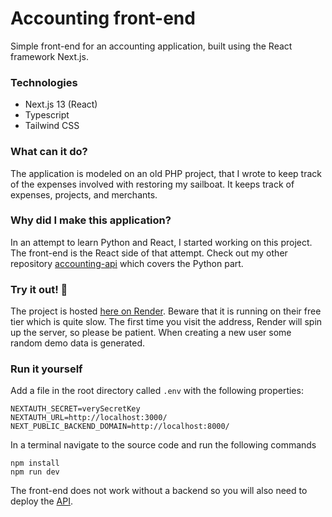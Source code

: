 # Accounting front-end
Simple front-end for an accounting application, built using the React framework Next.js.

### Technologies
- Next.js 13 (React)
- Typescript
- Tailwind CSS

### What can it do?
The application is modeled on an old PHP project, that I wrote to keep track of the expenses involved with restoring my sailboat. It keeps track of expenses, projects, and merchants.

### Why did I make this application?
In an attempt to learn Python and React, I started working on this project. The front-end is the React side of that attempt. Check out my other repository [accounting-api](https://github.com/FrederikNorlyk/accounting-api) which covers the Python part.

### Try it out! 🚀
The project is hosted [here on Render](https://accounting-react-frontend.onrender.com/). Beware that it is running on their free tier which is quite slow. The first time you visit the address, Render will spin up the server, so please be patient. When creating a new user some random demo data is generated.

### Run it yourself ###
Add a file in the root directory called <code>.env</code> with the following properties:
```
NEXTAUTH_SECRET=verySecretKey
NEXTAUTH_URL=http://localhost:3000/
NEXT_PUBLIC_BACKEND_DOMAIN=http://localhost:8000/
```

In a terminal navigate to the source code and run the following commands
```
npm install
npm run dev
```
The front-end does not work without a backend so you will also need to deploy the [API](https://github.com/FrederikNorlyk/accounting-api).
